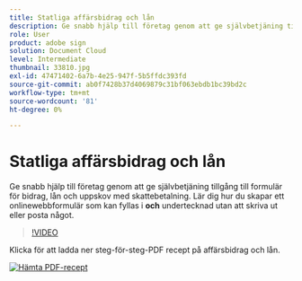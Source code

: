```yaml
---
title: Statliga affärsbidrag och lån
description: Ge snabb hjälp till företag genom att ge självbetjäning tillgång till formulär för ansökningar om bidrag, lån och uppskov med skattebetalning
role: User
product: adobe sign
solution: Document Cloud
level: Intermediate
thumbnail: 33810.jpg
exl-id: 47471402-6a7b-4e25-947f-5b5ffdc393fd
source-git-commit: ab0f7428b37d4069879c31bf063ebdb1bc39bd2c
workflow-type: tm+mt
source-wordcount: '81'
ht-degree: 0%

---
```


# Statliga affärsbidrag och lån

Ge snabb hjälp till företag genom att ge självbetjäning tillgång till formulär för bidrag, lån och uppskov med skattebetalning. Lär dig hur du skapar ett onlinewebbformulär som kan fyllas i **och** undertecknad utan att skriva ut eller posta något.

>[!VIDEO](https://video.tv.adobe.com/v/33810?hidetitle=true)

Klicka för att ladda ner steg-för-steg-PDF recept på affärsbidrag och lån.

[![Hämta PDF-recept](../assets/acrobat_PDF_96.png)](../assets/UseCaseRecipe-EN-CreatingWebForms.pdf)
